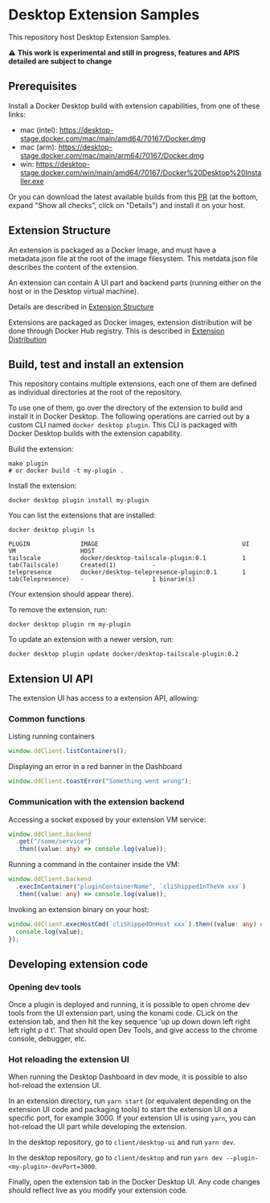 # Desktop Extension Samples

This repository host Desktop Extension Samples.

:warning: **This work is experimental and still in progress, features and APIS detailed are subject to change**

## Prerequisites

Install a Docker Desktop build with extension capabilities, from one of these links:

- mac (intel): https://desktop-stage.docker.com/mac/main/amd64/70167/Docker.dmg
- mac (arm): https://desktop-stage.docker.com/mac/main/arm64/70167/Docker.dmg
- win: https://desktop-stage.docker.com/win/main/amd64/70167/Docker%20Desktop%20Installer.exe

Or you can download the latest available builds from this [PR](https://github.com/docker/pinata/pull/16496) (at the bottom, expand "Show all checks", click on "Details") and install it on your host.

## Extension Structure

An extension is packaged as a Docker Image, and must have a metadata.json file at the root of the image filesystem.
This metdata.json file describes the content of the extension.

An extension can contain A UI part and backend parts (running either on the host or in the Desktop virtual machine).

Details are described in [Extension Structure](docs/METADATA.md)

Extensions are packaged as Docker images, extension distribution will be done through Docker Hub registry. This is described in [Extension Distribution](docs/DISTRIBUTION.md)

## Build, test and install an extension

This repository contains multiple extensions, each one of them are defined as individual directories at the root of the repository.

To use one of them, go over the directory of the extension to build and install it in Docker Desktop. The following operations are carried out by a custom CLI named `docker desktop plugin`. This CLI is packaged with Docker Desktop builds with the extension capability.

Build the extension:

```cli
make plugin
# or docker build -t my-plugin .
```

Install the extension:

```cli
docker desktop plugin install my-plugin
```

You can list the extensions that are installed:

```cli
docker desktop plugin ls

PLUGIN              IMAGE                                        UI                    VM                  HOST
tailscale           docker/desktop-tailscale-plugin:0.1          1 tab(Tailscale)      Created(1)          -
telepresence        docker/desktop-telepresence-plugin:0.1       1 tab(Telepresence)   -                   1 binarie(s)
```

(Your extension should appear there).

To remove the extension, run:

```cli
docker desktop plugin rm my-plugin
```

To update an extension with a newer version, run:

```cli
docker desktop plugin update docker/desktop-tailscale-plugin:0.2
```

## Extension UI API

The extension UI has access to a extension API, allowing:

### Common functions

Listing running containers

```typescript
window.ddClient.listContainers();
```

Displaying an error in a red banner in the Dashboard

```typescript
window.ddClient.toastError("Something went wrong");
```

### Communication with the extension backend

Accessing a socket exposed by your extension VM service:

```typescript
window.ddClient.backend
  .get("/some/service")
  .then((value: any) => console.log(value));
```

Running a command in the container inside the VM:

```typescript
window.ddClient.backend
  .execInContainer("pluginContainerName", `cliShippedInTheVm xxx`)
  .then((value: any) => console.log(value));
```

Invoking an extension binary on your host:

```typescript
window.ddClient.execHostCmd(`cliShippedOnHost xxx`).then((value: any) => {
  console.log(value);
});
```

## Developing extension code

### Opening dev tools

Once a plugin is deployed and running, it is possible to open chrome dev tools from the UI extension part, using the konami code. CLick on the extension tab, and then hit the key sequence 'up up down down left right left right p d t'. That should open Dev Tools, and give access to the chrome console, debugger, etc.

### Hot reloading the extension UI

When running the Desktop Dashboard in dev mode, it is possible to also hot-reload the extension UI.

In an extension directory, run `yarn start` (or equivalent depending on the extension UI code and packaging tools) to start the extension UI on a specific port, for example 3000. If your extension UI is using `yarn`, you can hot-reload the UI part while developing the extension.

In the desktop repository, go to `client/desktop-ui` and run `yarn dev`.

In the desktop repository, go to `client/desktop` and run `yarn dev --plugin-<my-plugin>-devPort=3000`.

Finally, open the extension tab in the Docker Desktop UI. Any code changes should reflect live as you modify your extension code.
